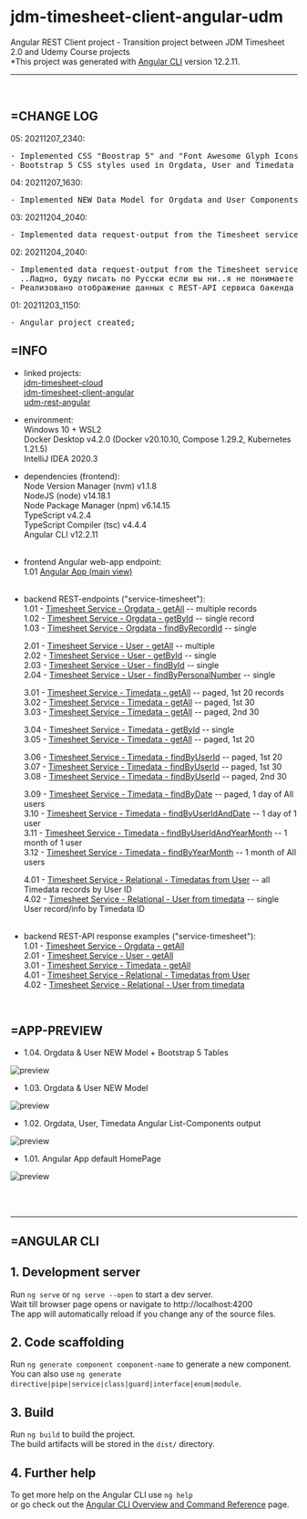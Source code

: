 # jdm-timesheet-client-angular-udm
Angular REST Client project - Transition project between JDM Timesheet 2.0 and Udemy Course projects <br>
*This project was generated with [Angular CLI](https://github.com/angular/angular-cli) version 12.2.11.
<hr>
<br>


## =CHANGE LOG

05: 20211207_2340:
<pre>
- Implemented CSS "Boostrap 5" and "Font Awesome Glyph Icons";
- Bootstrap 5 CSS styles used in Orgdata, User and Timedata Component html-templates (table output);
</pre>

04: 20211207_1630:
<pre>
- Implemented NEW Data Model for Orgdata and User Components (ORGDATA and USER Tables changed on Backend);
</pre>

03: 20211204_2040:
<pre>
- Implemented data request-output from the Timesheet service (Orgdata, User, Timedata List Components);
</pre>

02: 20211204_2040:
<pre>
- Implemented data request-output from the Timesheet service (Orgdata, User, Timedata List Components);
  ..Ладно, буду писать по Русски если вы ни..я не понимаете / Ok, I will write comments in Russian as you like..
- Реализовано отображение данных с REST-API сервиса бакенда Timesheet (Orgdata, User, Timedata);
</pre>

01: 20211203_1150:
<pre>
- Angular project created;
</pre>


## =INFO

- linked projects:<br>
  [jdm-timesheet-cloud](https://github.com/drvicx/jdm-timesheet-cloud) <br>
  [jdm-timesheet-client-angular](https://github.com/drvicx/jdm-timesheet-client-angular) <br>
  [udm-rest-angular](https://github.com/drvicx/udm-rest-angular) <br>

- environment:<br>
  Windows 10 + WSL2 <br>
  Docker Desktop v4.2.0 (Docker v20.10.10, Compose 1.29.2, Kubernetes 1.21.5) <br>
  IntelliJ IDEA 2020.3 <br>
  
- dependencies (frontend):<br>
  Node Version Manager (nvm) v1.1.8 <br>
  NodeJS (node) v14.18.1 <br>
  Node Package Manager (npm) v6.14.15 <br>
  TypeScript v4.2.4 <br>
  TypeScript Compiler (tsc) v4.4.4 <br>
  Angular CLI v12.2.11 <br>
  <br>

- frontend Angular web-app endpoint: <br>
  1.01 [Angular App (main view)](http://localhost:4200) <br>
  <br>

- backend REST-endpoints ("service-timesheet"): <br>
  1.01 - [Timesheet Service - Orgdata - getAll](http://localhost:8600/api/orgdatas) -- multiple records <br>
  1.02 - [Timesheet Service - Orgdata - getById](http://localhost:8600/api/orgdatas/1) -- single record <br>
  1.03 - [Timesheet Service - Orgdata - findByRecordId](http://localhost:8600/api/orgdatas/search/findByRecordId?id=1) -- single <br>

  2.01 - [Timesheet Service - User - getAll](http://localhost:8600/api/users) -- multiple <br>
  2.02 - [Timesheet Service - User - getById](http://localhost:8600/api/users/1) -- single <br>
  2.03 - [Timesheet Service - User - findById](http://localhost:8600/api/users/search/findByUserId?id=1) -- single <br>
  2.04 - [Timesheet Service - User - findByPersonalNumber](http://localhost:8600/api/users/search/findByPersonalNumber?num=562) -- single <br>

  3.01 - [Timesheet Service - Timedata - getAll](http://localhost:8600/api/timedatas) -- paged, 1st 20 records <br>
  3.02 - [Timesheet Service - Timedata - getAll](http://localhost:8600/api/timedatas?page=0&size=30) -- paged, 1st 30 <br>
  3.03 - [Timesheet Service - Timedata - getAll](http://localhost:8600/api/timedatas?page=1&size=30) -- paged, 2nd 30 <br>

  3.04 - [Timesheet Service - Timedata - getById](http://localhost:8600/api/timedatas/1) -- single <br>
  3.05 - [Timesheet Service - Timedata - getAll](http://localhost:8600/api/timedatas/search/findTimedataById?id=1) -- paged, 1st 20 <br>

  3.06 - [Timesheet Service - Timedata - findByUserId](http://localhost:8600/api/timedatas/search/findByUserId?id=1) -- paged, 1st 20 <br>
  3.07 - [Timesheet Service - Timedata - findByUserId](http://localhost:8600/api/timedatas/search/findByUserId?id=1&page=0&size=30) -- paged, 1st 30 <br>
  3.08 - [Timesheet Service - Timedata - findByUserId](http://localhost:8600/api/timedatas/search/findByUserId?id=1&page=1&size=30) -- paged, 2nd 30 <br>

  3.09 - [Timesheet Service - Timedata - findByDate](http://localhost:8600/api/timedatas/search/findByDate?date=2020-09-01) -- paged, 1 day of All users <br>
  3.10 - [Timesheet Service - Timedata - findByUserIdAndDate](http://localhost:8600/api/timedatas/search/findByUserIdAndDate?id=1&date=2020-09-01) -- 1 day of 1 user <br>
  3.11 - [Timesheet Service - Timedata - findByUserIdAndYearMonth](http://localhost:8600/api/timedatas/search/findByUserIdAndYearMonth?id=2&year=2020&month=09) -- 1 month of 1 user <br>
  3.12 - [Timesheet Service - Timedata - findByYearMonth](http://localhost:8600/api/timedatas/search/findByYearMonth?year=2020&month=09) -- 1 month of All users <br>

  4.01 - [Timesheet Service - Relational - Timedatas from User](http://localhost:8600/api/users/2/timedata) -- all Timedata records by User ID <br>
  4.02 - [Timesheet Service - Relational - User from timedata](http://localhost:8600/api/timedatas/31/user) -- single User record/info by Timedata ID <br>
  <br>

- backend REST-API response examples ("service-timesheet"): <br>
  1.01 - [Timesheet Service - Orgdata - getAll](https://github.com/drvicx/jdm-timesheet-client-angular-udm/tree/main/_preview/rest-backend-repsonse-example_orgdatas_20211203_1150.json) <br>
  2.01 - [Timesheet Service - User - getAll](https://github.com/drvicx/jdm-timesheet-client-angular-udm/tree/main/_preview/rest-backend-repsonse-example_users_20211203_1150.json) <br>
  3.01 - [Timesheet Service - Timedata - getAll](https://github.com/drvicx/jdm-timesheet-client-angular-udm/tree/main/_preview/rest-backend-repsonse-example_timedatas_20211203_1150.json) <br>
  4.01 - [Timesheet Service - Relational - Timedatas from User](https://github.com/drvicx/jdm-timesheet-client-angular-udm/tree/main/_preview/rest-backend-repsonse-example_cross_timedata-users_20211203_1150.json) <br>
  4.02 - [Timesheet Service - Relational - User from timedata](rest-backend-repsonse-example_cross_users-timedata_20211203_1150.json) <br>

<br>

## =APP-PREVIEW

- 1.04. Orgdata & User NEW Model + Bootstrap 5 Tables

![preview](_preview/angular-app-preview_20211207_2340.png?raw=true)

- 1.03. Orgdata & User NEW Model 

![preview](_preview/angular-app-preview_20211207_1630.png?raw=true)

- 1.02. Orgdata, User, Timedata Angular List-Components output

![preview](_preview/angular-app-preview_20211204_2050.png?raw=true)

- 1.01. Angular App default HomePage

![preview](_preview/angular-app-preview_20211203_1150.png?raw=true)


<br><br>
<hr>

## =ANGULAR CLI
## 1. Development server
Run `ng serve` or `ng serve --open` to start a dev server.<br>
Wait till browser page opens or navigate to http://localhost:4200 <br>
The app will automatically reload if you change any of the source files.

## 2. Code scaffolding
Run `ng generate component component-name` to generate a new component. <br>
You can also use `ng generate directive|pipe|service|class|guard|interface|enum|module`.

## 3. Build
Run `ng build` to build the project. <br>
The build artifacts will be stored in the `dist/` directory.

## 4. Further help
To get more help on the Angular CLI use `ng help` <br>
or go check out the [Angular CLI Overview and Command Reference](https://angular.io/cli) page.
